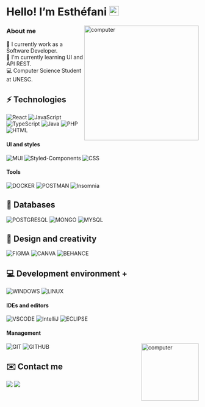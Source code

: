  # Hello! I’m Esthéfani <img src="https://media.giphy.com/media/hvRJCLFzcasrR4ia7z/giphy.gif" width="25px">
<img align="right" alt="computer" height="300" width="300" src="https://cdn.discordapp.com/attachments/762488898597158925/1189239878597218394/computer.png?ex=659d70f2&is=658afbf2&hm=be8d676adac6feb31ec47fc2955cf5eddbbce4f62c8fc1bb2ed7fd393d0f06b2&">

### About me
🔭 I currently work as a Software Developer. <br/>
🌱 I'm currently learning UI and API REST. <br/>
💻 Computer Science Student at UNESC.

## ⚡ Technologies 
![React](https://custom-icon-badges.demolab.com/badge/-React-61dafb?style=for-the-badge)
![JavaScript](https://custom-icon-badges.demolab.com/badge/-JavaScript-ffff00?style=for-the-badge)
![TypeScript](https://custom-icon-badges.demolab.com/badge/-TypeScript-3178C6?style=for-the-badge)
![Java](https://custom-icon-badges.demolab.com/badge/-JAVA-0D89C6?style=for-the-badge)
![PHP](https://custom-icon-badges.demolab.com/badge/-PHP-787CB4?style=for-the-badge)
![HTML](https://custom-icon-badges.demolab.com/badge/-HTML-E44D26?style=for-the-badge)

#### UI and styles
![MUI](https://custom-icon-badges.demolab.com/badge/-MUI-007FFF?style=for-the-badge)
![Styled-Components](https://custom-icon-badges.demolab.com/badge/-Styled_Components-E28685?style=for-the-badge)
![CSS](https://custom-icon-badges.demolab.com/badge/-CSS-2465F1?style=for-the-badge)

#### Tools
![DOCKER](https://custom-icon-badges.demolab.com/badge/-DOCKER-099CEC?style=for-the-badge)
![POSTMAN](https://custom-icon-badges.demolab.com/badge/-POSTMAN-FD6C35?style=for-the-badge)
![Insomnia](https://custom-icon-badges.demolab.com/badge/-Insomnia-695ABF?style=for-the-badge)

## 📁 Databases

![POSTGRESQL](https://custom-icon-badges.demolab.com/badge/-PostgreSQL-316092?style=for-the-badge)
![MONGO](https://custom-icon-badges.demolab.com/badge/-MONGODB-07AC4F?style=for-the-badge)
![MYSQL](https://custom-icon-badges.demolab.com/badge/-MYSQL-E3752C?style=for-the-badge)

## 🎨 Design and creativity
![FIGMA](https://custom-icon-badges.demolab.com/badge/-FIGMA-A259FF?style=for-the-badge)
![CANVA](https://custom-icon-badges.demolab.com/badge/-CANVA-1F99D5?style=for-the-badge)
![BEHANCE](https://custom-icon-badges.demolab.com/badge/-BEHANCE-0057FF?style=for-the-badge)

## 💻 Development environment +
![WINDOWS](https://custom-icon-badges.demolab.com/badge/-WINDOWS-054CF4?style=for-the-badge)
![LINUX](https://custom-icon-badges.demolab.com/badge/-LINUX-FCC300?style=for-the-badge)

#### IDEs and editors
![VSCODE](https://custom-icon-badges.demolab.com/badge/-VS_CODE-23A9F2?style=for-the-badge)
![IntelliJ](https://custom-icon-badges.demolab.com/badge/-IntelliJ-FC2E5F?style=for-the-badge)
![ECLIPSE](https://custom-icon-badges.demolab.com/badge/-ECLIPSE-2C2056?style=for-the-badge)

#### Management
![GIT](https://custom-icon-badges.demolab.com/badge/-GIT-F05033?style=for-the-badge)
![GITHUB](https://custom-icon-badges.demolab.com/badge/-GITHUB-1B1E23?style=for-the-badge)
<img align="right" alt="computer" height="150" width="150" src="https://cdn.discordapp.com/attachments/762488898597158925/1189243587867713546/bye-bye.png?ex=659d7466&is=658aff66&hm=a98f82800b264535d980fc5676739c5f2793c20bdd9b9f166b1638558d3309ee&">

## ✉️ Contact me 
 <a  href = "mailto: esthefani_possamai@hotmail.com" target="_blank"><img src="https://img.shields.io/badge/-Gmail-%23333?style=for-the-badge&logo=gmail&logoColor=white" target="_blank"></a>
  <a href="https://www.linkedin.com/in/esth%C3%A9fani-possamai-41b4981a3?lipi=urn%3Ali%3Apage%3Ad_flagship3_profile_view_base_contact_details%3BIDL8KCwgTcuUaogq7jl9sw%3D%3D" target="_blank"><img src="https://img.shields.io/badge/-LinkedIn-%230077B5?style=for-the-badge&logo=linkedin&logoColor=white" target="_blank"></a>


